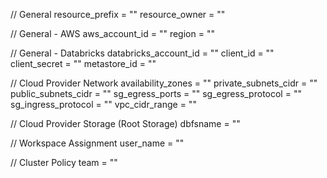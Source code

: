 // General
resource_prefix = ""
resource_owner = ""

// General - AWS
aws_account_id = ""
region = ""

// General - Databricks
databricks_account_id = ""
client_id = ""
client_secret = ""
metastore_id = ""

// Cloud Provider Network
availability_zones = ""
private_subnets_cidr = ""
public_subnets_cidr = ""
sg_egress_ports = ""
sg_egress_protocol = ""
sg_ingress_protocol = ""
vpc_cidr_range = ""

// Cloud Provider Storage (Root Storage)
dbfsname = ""

// Workspace Assignment
user_name = ""

// Cluster Policy
team = ""